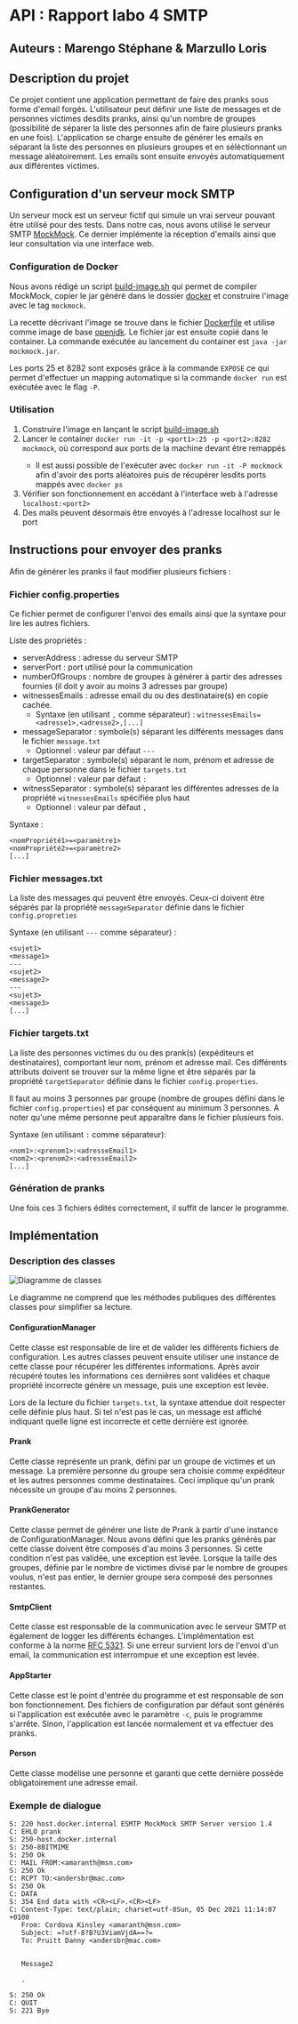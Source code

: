 # API : Rapport labo 4 SMTP

## Auteurs : Marengo Stéphane & Marzullo Loris

## Description du projet

Ce projet contient une application permettant de faire des pranks sous forme d'email forgés.
L'utilisateur peut définir une liste de messages et de personnes victimes desdits pranks, ainsi qu'un nombre de groupes (possibilité de séparer la liste des personnes afin de faire plusieurs pranks en une fois).
L'application se charge ensuite de générer les emails en séparant la liste des personnes en plusieurs groupes et en séléctionnant un message aléatoirement.
Les emails sont ensuite envoyés automatiquement aux différentes victimes.

## Configuration d'un serveur mock SMTP

Un serveur mock est un serveur fictif qui simule un vrai serveur pouvant être utilisé pour des tests.
Dans notre cas, nous avons utilisé le serveur SMTP [MockMock](https://github.com/tweakers/MockMock).
Ce dernier implémente la réception d'emails ainsi que leur consultation via une interface web.

### Configuration de Docker

Nous avons rédigé un script [build-image.sh](./docker/build-image.sh) qui permet de compiler MockMock,
copier le jar généré dans le dossier [docker](./docker) et construire l'image avec le tag ```mockmock```.

La recette décrivant l'image se trouve dans le fichier [Dockerfile](./docker/Dockerfile) et utilise comme image de base
[openjdk](https://hub.docker.com/_/openjdk). Le fichier jar est ensuite copié dans le container. La commande exécutée
au lancement du container est ```java -jar mockmock.jar```.

Les ports 25 et 8282 sont exposés grâce à la commande ```EXPOSE``` ce qui permet d'effectuer un mapping automatique si la commande ```docker run``` est exécutée avec le flag ```-P```.

### Utilisation

1. Construire l'image en lançant le script [build-image.sh](./docker/build-image.sh)
2. Lancer le container ```docker run -it -p <port1>:25 -p <port2>:8282 mockmock```, où <portX> correspond aux ports de la machine devant être remappés
   - Il est aussi possible de l'exécuter avec ```docker run -it -P mockmock``` afin d'avoir des ports aléatoires puis de récupérer lesdits ports mappés avec ```docker ps```
3. Vérifier son fonctionnement en accédant à l'interface web à l'adresse ```localhost:<port2>```
4. Des mails peuvent désormais être envoyés à l'adresse localhost sur le port <port1>

## Instructions pour envoyer des pranks

Afin de générer les pranks il faut modifier plusieurs fichiers :

### Fichier config.properties

Ce fichier permet de configurer l'envoi des emails ainsi que la syntaxe pour lire les autres fichiers.

Liste des propriétés :
- serverAddress : adresse du serveur SMTP
- serverPort : port utilisé pour la communication
- numberOfGroups : nombre de groupes à générer à partir des adresses fournies
(il doit y avoir au moins 3 adresses par groupe)
- witnessesEmails : adresse email du ou des destinataire(s) en copie cachée.
  - Syntaxe (en utilisant ```,``` comme séparateur) : ```witnessesEmails=<adresse1>,<adresse2>,[...]```
- messageSeparator : symbole(s) séparant les différents messages dans le fichier ```message.txt```
  - Optionnel : valeur par défaut ```---```
- targetSeparator : symbole(s) séparant le nom, prénom et adresse de chaque personne dans le fichier ```targets.txt```
  - Optionnel : valeur par défaut ```:```
- witnessSeparator : symbole(s) séparant les différentes adresses de la propriété ```witnessesEmails``` spécifiée plus haut
  - Optionnel : valeur par défaut ```,```

Syntaxe :
```
<nomPropriété1>=<paramètre1>
<nomPropriété2>=<paramètre2>
[...]
```

### Fichier messages.txt

La liste des messages qui peuvent être envoyés.
Ceux-ci doivent être séparés par la propriété ```messageSeparator``` définie dans le fichier ```config.propreties```

Syntaxe (en utilisant ```---``` comme séparateur) :
```
<sujet1>
<message1>
---
<sujet2>
<message2>
---
<sujet3>
<message3>
[...]
```

### Fichier targets.txt

La liste des personnes victimes du ou des prank(s) (expéditeurs et destinataires), comportant leur nom, prénom et adresse mail.
Ces différents attributs doivent se trouver sur la même ligne et être séparés par la propriété ```targetSeparator``` définie dans le fichier ```config.properties```.

Il faut au moins 3 personnes par groupe (nombre de groupes défini dans le fichier ```config.properties```) et par conséquent au minimum 3 personnes.
A noter qu'une même personne peut apparaître dans le fichier plusieurs fois.

Syntaxe (en utilisant ```:``` comme séparateur):
```
<nom1>:<prenom1>:<adresseEmail1>
<nom2>:<prenom2>:<adresseEmail2>
[...]
```

### Génération de pranks

Une fois ces 3 fichiers édités correctement, il suffit de lancer le programme.

## Implémentation

### Description des classes

![Diagramme de classes](./figures/uml.png "Diagramme de classes")

Le diagramme ne comprend que les méthodes publiques des différentes classes pour simplifier sa lecture.

#### ConfigurationManager

Cette classe est responsable de lire et de valider les différents fichiers de configuration. Les autres classes peuvent
ensuite utiliser une instance de cette classe pour récupérer les différentes informations. Après avoir récupéré toutes
les informations ces dernières sont validées et chaque propriété incorrecte génère un message, puis une exception est
levée.

Lors de la lecture du fichier ```targets.txt```, la syntaxe attendue doit respecter celle définie plus haut. Si tel
n'est pas le cas, un message est affiché indiquant quelle ligne est incorrecte et cette dernière est ignorée.

#### Prank

Cette classe représente un prank, défini par un groupe de victimes et un message. La première personne du groupe sera choisie
comme expéditeur et les autres personnes comme destinataires. Ceci implique qu'un prank nécessite un groupe d'au moins 2 personnes.

#### PrankGenerator

Cette classe permet de générer une liste de Prank à partir d'une instance de ConfigurationManager.
Nous avons défini que les pranks générés par cette classe doivent être composés d'au moins 3 personnes.
Si cette condition n'est pas validée, une exception est levée.
Lorsque la taille des groupes, définie par le nombre de victimes divisé par le nombre de groupes voulus, n'est pas entier,
le dernier groupe sera composé des personnes restantes.

#### SmtpClient

Cette classe est responsable de la communication avec le serveur SMTP et également de logger les différents échanges.
L'implémentation est conforme à la norme [RFC 5321](https://datatracker.ietf.org/doc/html/rfc5321).
Si une erreur survient lors de l'envoi d'un email, la communication est interrompue et une exception est levée.

#### AppStarter

Cette classe est le point d'entrée du programme et est responsable de son bon fonctionnement.
Des fichiers de configuration par défaut sont générés si l'application est exécutée avec le paramètre ```-c```, puis le programme s'arrête.
Sinon, l'application est lancée normalement et va effectuer des pranks.

#### Person

Cette classe modélise une personne et garanti que cette dernière possède obligatoirement une adresse email.

### Exemple de dialogue
```
S: 220 host.docker.internal ESMTP MockMock SMTP Server version 1.4
C: EHLO prank
S: 250-host.docker.internal
S: 250-8BITMIME
S: 250 Ok
C: MAIL FROM:<amaranth@msn.com>
S: 250 Ok
C: RCPT TO:<andersbr@mac.com>
S: 250 Ok
C: DATA
S: 354 End data with <CR><LF>.<CR><LF>
C: Content-Type: text/plain; charset=utf-8Sun, 05 Dec 2021 11:14:07 +0100
   From: Cordova Kinsley <amaranth@msn.com>
   Subject: =?utf-8?B?U3ViamVjdA==?=
   To: Pruitt Danny <andersbr@mac.com>


   Message2

   .

S: 250 Ok
C: QUIT
S: 221 Bye
```
